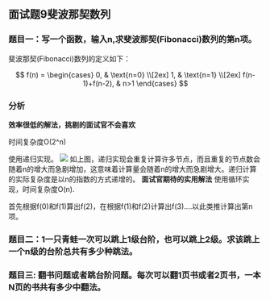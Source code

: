 ## 面试题9斐波那契数列

### 题目一：写一个函数，输入n,求斐波那契(Fibonacci)数列的第n项。
斐波那契(Fibonacci)数列的定义如下：


$$
f(n) =
\begin{cases}
0,  & \text{n=0} \\[2ex]
1,  & \text{n=1} \\[2ex]
f(n-1)+f(n-2), & n>1
\end{cases}
$$


### 分析
**效率很低的解法，挑剔的面试官不会喜欢**

时间复杂度O(2^n)

使用递归实现。
![](../../剑指offer/images/2.12.png)
如上图，递归实现会重复计算许多节点，而且重复的节点数会随着n的增大而急剧增加，这意味着计算量会随着n的增大而急剧增大。递归计算的实际复杂度是以n的指数的方式递增的。
**面试官期待的实用解法**
使用循环实现，时间复杂度O(n).

首先根据f(0)和f(1)算出f(2)，在根据f(1)和f(2)计算出f(3)....以此类推计算出第n项。




### 题目二：1一只青蛙一次可以跳上1级台阶，也可以跳上2级。求该跳上一个n级的台阶总共有多少种跳法。


### 题目三: 翻书问题或者跳台阶问题。每次可以翻1页书或者2页书，一本N页的书共有多少中翻法。